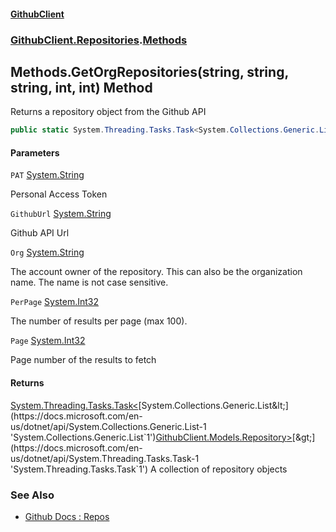 #### [GithubClient](index 'index')
### [GithubClient.Repositories](GithubClient.Repositories 'GithubClient.Repositories').[Methods](GithubClient.Repositories.Methods 'GithubClient.Repositories.Methods')

## Methods.GetOrgRepositories(string, string, string, int, int) Method

Returns a repository object from the Github API

```csharp
public static System.Threading.Tasks.Task<System.Collections.Generic.List<GithubClient.Models.Repository>> GetOrgRepositories(string PAT, string GithubUrl, string Org, int PerPage=30, int Page=1);
```
#### Parameters

<a name='GithubClient.Repositories.Methods.GetOrgRepositories(string,string,string,int,int).PAT'></a>

`PAT` [System.String](https://docs.microsoft.com/en-us/dotnet/api/System.String 'System.String')

Personal Access Token

<a name='GithubClient.Repositories.Methods.GetOrgRepositories(string,string,string,int,int).GithubUrl'></a>

`GithubUrl` [System.String](https://docs.microsoft.com/en-us/dotnet/api/System.String 'System.String')

Github API Url

<a name='GithubClient.Repositories.Methods.GetOrgRepositories(string,string,string,int,int).Org'></a>

`Org` [System.String](https://docs.microsoft.com/en-us/dotnet/api/System.String 'System.String')

The account owner of the repository. This can also be the organization name. The name is not case sensitive.

<a name='GithubClient.Repositories.Methods.GetOrgRepositories(string,string,string,int,int).PerPage'></a>

`PerPage` [System.Int32](https://docs.microsoft.com/en-us/dotnet/api/System.Int32 'System.Int32')

The number of results per page (max 100).

<a name='GithubClient.Repositories.Methods.GetOrgRepositories(string,string,string,int,int).Page'></a>

`Page` [System.Int32](https://docs.microsoft.com/en-us/dotnet/api/System.Int32 'System.Int32')

Page number of the results to fetch

#### Returns
[System.Threading.Tasks.Task&lt;](https://docs.microsoft.com/en-us/dotnet/api/System.Threading.Tasks.Task-1 'System.Threading.Tasks.Task`1')[System.Collections.Generic.List&lt;](https://docs.microsoft.com/en-us/dotnet/api/System.Collections.Generic.List-1 'System.Collections.Generic.List`1')[GithubClient.Models.Repository](https://docs.microsoft.com/en-us/dotnet/api/GithubClient.Models.Repository 'GithubClient.Models.Repository')[&gt;](https://docs.microsoft.com/en-us/dotnet/api/System.Collections.Generic.List-1 'System.Collections.Generic.List`1')[&gt;](https://docs.microsoft.com/en-us/dotnet/api/System.Threading.Tasks.Task-1 'System.Threading.Tasks.Task`1')
A collection of repository objects

### See Also
- [Github Docs : Repos](https://docs.github.com/en/rest/repos/repos 'https://docs.github.com/en/rest/repos/repos')
